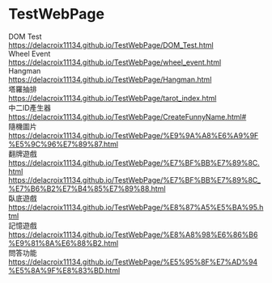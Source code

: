 # TestWebPage
DOM Test<br>
https://delacroix11134.github.io/TestWebPage/DOM_Test.html<br>
Wheel Event<br>
https://delacroix11134.github.io/TestWebPage/wheel_event.html<br>
Hangman<br>
https://delacroix11134.github.io/TestWebPage/Hangman.html<br>
塔羅抽排<br>
https://delacroix11134.github.io/TestWebPage/tarot_index.html<br>
中二ID產生器<br>
https://delacroix11134.github.io/TestWebPage/CreateFunnyName.html#<br>
隨機圖片<br>
https://delacroix11134.github.io/TestWebPage/%E9%9A%A8%E6%A9%9F%E5%9C%96%E7%89%87.html<br>
翻牌遊戲<br>
https://delacroix11134.github.io/TestWebPage/%E7%BF%BB%E7%89%8C.html<br>
https://delacroix11134.github.io/TestWebPage/%E7%BF%BB%E7%89%8C_%E7%B6%B2%E7%B4%85%E7%89%88.html<br>
臥底遊戲<br>
https://delacroix11134.github.io/TestWebPage/%E8%87%A5%E5%BA%95.html<br>
記憶遊戲<br>
https://delacroix11134.github.io/TestWebPage/%E8%A8%98%E6%86%B6%E9%81%8A%E6%88%B2.html<br>
問答功能<br>
https://delacroix11134.github.io/TestWebPage/%E5%95%8F%E7%AD%94%E5%8A%9F%E8%83%BD.html<br>
